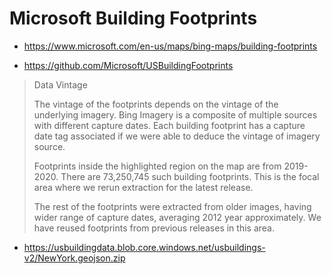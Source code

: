 # Microsoft Building Footprints

* https://www.microsoft.com/en-us/maps/bing-maps/building-footprints

* https://github.com/Microsoft/USBuildingFootprints

> Data Vintage
>
> The vintage of the footprints depends on the vintage of the underlying imagery.
> Bing Imagery is a composite of multiple sources with different capture dates.
> Each building footprint has a capture date tag associated if we were able to
> deduce the vintage of imagery source.
> 
> Footprints inside the highlighted region on the map are from 2019-2020. There
> are 73,250,745 such building footprints. This is the focal area where we rerun
> extraction for the latest release.
> 
> The rest of the footprints were extracted from older images, having wider range
> of capture dates, averaging 2012 year approximately. We have reused footprints
> from previous releases in this area.

* https://usbuildingdata.blob.core.windows.net/usbuildings-v2/NewYork.geojson.zip
